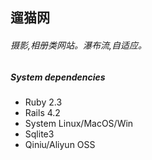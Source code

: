 ## 遛猫网

###### 摄影,相册类网站。瀑布流,自适应。

##### System dependencies
* Ruby 2.3
* Rails 4.2
* System Linux/MacOS/Win
* Sqlite3
* Qiniu/Aliyun OSS
